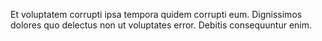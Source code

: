 Et voluptatem corrupti ipsa tempora quidem corrupti eum. Dignissimos dolores quo delectus non ut voluptates error. Debitis consequuntur enim.